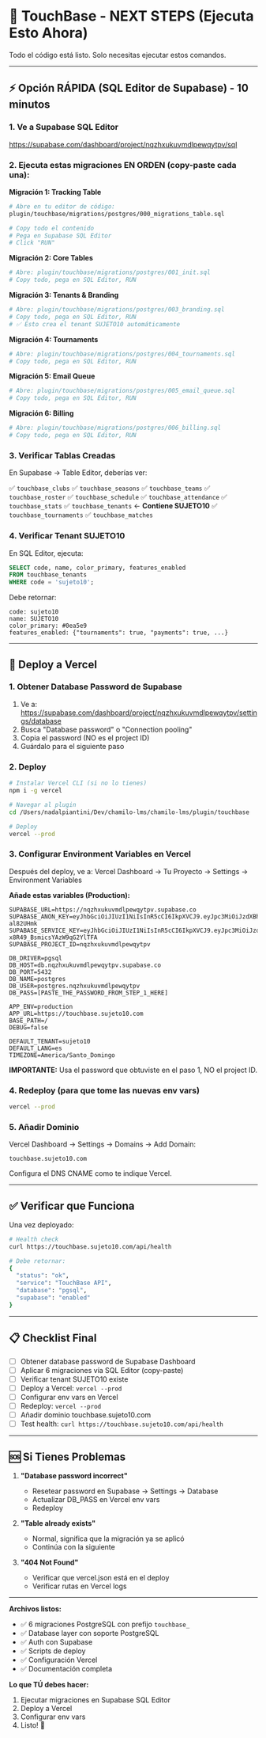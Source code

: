 # 🚀 TouchBase - NEXT STEPS (Ejecuta Esto Ahora)

Todo el código está listo. Solo necesitas ejecutar estos comandos.

---

## ⚡ Opción RÁPIDA (SQL Editor de Supabase) - 10 minutos

### 1. Ve a Supabase SQL Editor

https://supabase.com/dashboard/project/nqzhxukuvmdlpewqytpv/sql

### 2. Ejecuta estas migraciones EN ORDEN (copy-paste cada una):

**Migración 1: Tracking Table**
```bash
# Abre en tu editor de código:
plugin/touchbase/migrations/postgres/000_migrations_table.sql

# Copy todo el contenido
# Pega en Supabase SQL Editor
# Click "RUN"
```

**Migración 2: Core Tables**
```bash
# Abre: plugin/touchbase/migrations/postgres/001_init.sql
# Copy todo, pega en SQL Editor, RUN
```

**Migración 3: Tenants & Branding**
```bash
# Abre: plugin/touchbase/migrations/postgres/003_branding.sql
# Copy todo, pega en SQL Editor, RUN
# ✅ Esto crea el tenant SUJETO10 automáticamente
```

**Migración 4: Tournaments**
```bash
# Abre: plugin/touchbase/migrations/postgres/004_tournaments.sql
# Copy todo, pega en SQL Editor, RUN
```

**Migración 5: Email Queue**
```bash
# Abre: plugin/touchbase/migrations/postgres/005_email_queue.sql
# Copy todo, pega en SQL Editor, RUN
```

**Migración 6: Billing**
```bash
# Abre: plugin/touchbase/migrations/postgres/006_billing.sql
# Copy todo, pega en SQL Editor, RUN
```

### 3. Verificar Tablas Creadas

En Supabase → Table Editor, deberías ver:

✅ `touchbase_clubs`
✅ `touchbase_seasons`
✅ `touchbase_teams`
✅ `touchbase_roster`
✅ `touchbase_schedule`
✅ `touchbase_attendance`
✅ `touchbase_stats`
✅ `touchbase_tenants` ← **Contiene SUJETO10**
✅ `touchbase_tournaments`
✅ `touchbase_matches`

### 4. Verificar Tenant SUJETO10

En SQL Editor, ejecuta:
```sql
SELECT code, name, color_primary, features_enabled
FROM touchbase_tenants
WHERE code = 'sujeto10';
```

Debe retornar:
```
code: sujeto10
name: SUJETO10
color_primary: #0ea5e9
features_enabled: {"tournaments": true, "payments": true, ...}
```

---

## 🚀 Deploy a Vercel

### 1. Obtener Database Password de Supabase

1. Ve a: https://supabase.com/dashboard/project/nqzhxukuvmdlpewqytpv/settings/database
2. Busca "Database password" o "Connection pooling"
3. Copia el password (NO es el project ID)
4. Guárdalo para el siguiente paso

### 2. Deploy

```bash
# Instalar Vercel CLI (si no lo tienes)
npm i -g vercel

# Navegar al plugin
cd /Users/nadalpiantini/Dev/chamilo-lms/chamilo-lms/plugin/touchbase

# Deploy
vercel --prod
```

### 3. Configurar Environment Variables en Vercel

Después del deploy, ve a: Vercel Dashboard → Tu Proyecto → Settings → Environment Variables

**Añade estas variables (Production):**

```
SUPABASE_URL=https://nqzhxukuvmdlpewqytpv.supabase.co
SUPABASE_ANON_KEY=eyJhbGciOiJIUzI1NiIsInR5cCI6IkpXVCJ9.eyJpc3MiOiJzdXBhYmFzZSIsInJlZiI6Im5xemh4dWt1dm1kbHBld3F5dHB2Iiwicm9sZSI6ImFub24iLCJpYXQiOjE3NDY2NTk0MDksImV4cCI6MjA2MjIzNTQwOX0.9raKtf_MAUoZ7lUOek4lazhWTfmxPvufW1-al82UHmk
SUPABASE_SERVICE_KEY=eyJhbGciOiJIUzI1NiIsInR5cCI6IkpXVCJ9.eyJpc3MiOiJzdXBhYmFzZSIsInJlZiI6Im5xemh4dWt1dm1kbHBld3F5dHB2Iiwicm9sZSI6InNlcnZpY2Vfcm9sZSIsImlhdCI6MTc0NjY1OTQwOSwiZXhwIjoyMDYyMjM1NDA5fQ.KUbJb8fCHADnITIhr-x8R49_BsmicsYAzW9qG2YlTFA
SUPABASE_PROJECT_ID=nqzhxukuvmdlpewqytpv

DB_DRIVER=pgsql
DB_HOST=db.nqzhxukuvmdlpewqytpv.supabase.co
DB_PORT=5432
DB_NAME=postgres
DB_USER=postgres.nqzhxukuvmdlpewqytpv
DB_PASS=[PASTE_THE_PASSWORD_FROM_STEP_1_HERE]

APP_ENV=production
APP_URL=https://touchbase.sujeto10.com
BASE_PATH=/
DEBUG=false

DEFAULT_TENANT=sujeto10
DEFAULT_LANG=es
TIMEZONE=America/Santo_Domingo
```

**IMPORTANTE:** Usa el password que obtuviste en el paso 1, NO el project ID.

### 4. Redeploy (para que tome las nuevas env vars)

```bash
vercel --prod
```

### 5. Añadir Dominio

Vercel Dashboard → Settings → Domains → Add Domain:
```
touchbase.sujeto10.com
```

Configura el DNS CNAME como te indique Vercel.

---

## ✅ Verificar que Funciona

Una vez deployado:

```bash
# Health check
curl https://touchbase.sujeto10.com/api/health

# Debe retornar:
{
  "status": "ok",
  "service": "TouchBase API",
  "database": "pgsql",
  "supabase": "enabled"
}
```

---

## 📋 Checklist Final

- [ ] Obtener database password de Supabase Dashboard
- [ ] Aplicar 6 migraciones vía SQL Editor (copy-paste)
- [ ] Verificar tenant SUJETO10 existe
- [ ] Deploy a Vercel: `vercel --prod`
- [ ] Configurar env vars en Vercel
- [ ] Redeploy: `vercel --prod`
- [ ] Añadir dominio touchbase.sujeto10.com
- [ ] Test health: `curl https://touchbase.sujeto10.com/api/health`

---

## 🆘 Si Tienes Problemas

1. **"Database password incorrect"**
   - Resetear password en Supabase → Settings → Database
   - Actualizar DB_PASS en Vercel env vars
   - Redeploy

2. **"Table already exists"**
   - Normal, significa que la migración ya se aplicó
   - Continúa con la siguiente

3. **"404 Not Found"**
   - Verificar que vercel.json está en el deploy
   - Verificar rutas en Vercel logs

---

**Archivos listos:**
- ✅ 6 migraciones PostgreSQL con prefijo `touchbase_`
- ✅ Database layer con soporte PostgreSQL
- ✅ Auth con Supabase
- ✅ Scripts de deploy
- ✅ Configuración Vercel
- ✅ Documentación completa

**Lo que TÚ debes hacer:**
1. Ejecutar migraciones en Supabase SQL Editor
2. Deploy a Vercel
3. Configurar env vars
4. Listo! 🎉
